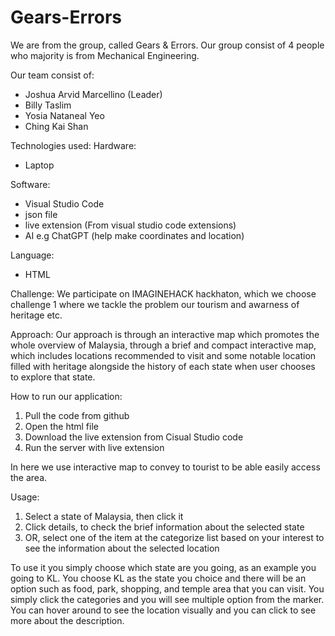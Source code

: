 # Gears-Errors
We are from the group, called Gears & Errors. Our group consist of 4 people who majority is from Mechanical Engineering.

Our team consist of:
 - Joshua Arvid Marcellino (Leader)
 - Billy Taslim
 - Yosia Nataneal Yeo
 - Ching Kai Shan

Technologies used:
Hardware:
- Laptop

Software:
- Visual Studio Code
- json file
- live extension (From visual studio code extensions)
- AI e.g ChatGPT (help make coordinates and location)

Language:
- HTML

Challenge:
We participate on IMAGINEHACK hackhaton, which we choose challenge 1 where we tackle the problem our tourism and awarness of heritage etc.

Approach:
Our approach is through an interactive map which promotes the whole overview of Malaysia, through a brief and compact interactive map, which includes locations recommended to visit and some notable location filled with heritage alongside the history of each state when user chooses to explore that state.

How to run our application:
1. Pull the code from github
2. Open the html file
3. Download the live extension from Cisual Studio code
4. Run the server with live extension

In here we use interactive map to convey to tourist to be able easily access the area.

Usage:
1. Select a state of Malaysia, then click it
2. Click details, to check the brief information about the selected state
3. OR, select one of the item at the categorize list based on your interest to see the information about the selected location

To use it you simply choose which state are you going, as an example you going to KL. You choose KL as the state you choice and there will be an option such as food, park, shopping, and temple area that you can visit.  You simply click the categories and you will see multiple option from the marker. You can hover around to see the location visually and you can click to see more about the description. 


